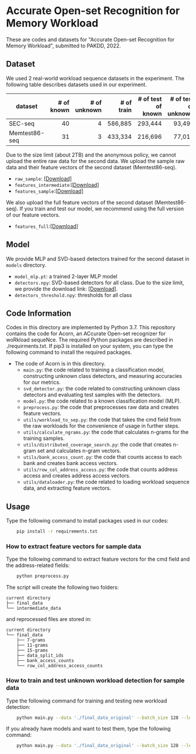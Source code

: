 # Accurate Open-set Recognition for Memory Workload
These are codes and datasets for "Accurate Open-set Recognition for Memory Workload", submitted to PAKDD, 2022.

## Dataset
We used 2 real-world workload sequence datasets in the experiment.
The following table describes datasets used in our experiment.  

| dataset       | # of known | # of unknown | # of train | # of test of known | # of test of unknown |
|---------------|-----------:|-------------:|-----------:|-------------------:|---------------------:|
| SEC-seq       |         40 |            4 |    586,885 |            293,444 |               93,491 |
| Memtest86-seq |         31 |            3 |    433,334 |            216,696 |               77,018 |

Due to the size limit (about 2TB) and the anonymous policy, we cannot upload the entire raw data for the second data.
We upload the sample raw data and their feature vectors of the second dataset (Memtest86-seq).
 * `raw_sample`: [\[Download\]](https://drive.google.com/file/d/1_NEuUuMqG36v7P7R_XCOl7guPSFYGyXP/view?usp=sharing)
 * `features_intermediate`:[\[Download\]](https://drive.google.com/file/d/1GvE65M-Mz3WI_wBkMeogOpPOMq34wR25/view?usp=sharing)
 * `features_sample`:[\[Download\]](https://drive.google.com/file/d/1Q-RQU-FhQUkfgESu9nDFMTHDPKMSRGk2/view?usp=sharing)

We also upload the full feature vectors of the second dataset (Memtest86-seq).
If you train and test our model, we recommend using the full version of our feature vectors.
* `features_full`:[\[Download\]](https://drive.google.com/file/d/18f0IUuMsPgIjPwdXpwvqxOEmcGIgqUx4/view?usp=sharing)

## Model
We provide  MLP and SVD-based detectors trained for the second dataset in `models` directory.
* `model_mlp.pt`: a trained 2-layer MLP model
* `detectors.npy`: SVD-based detectors for all class. Due to the size limit, we provide the download link: [\[Download\]](https://drive.google.com/file/d/1P065Kf64_1OdqC5W-6QAMMOYvL-vdq3l/view?usp=sharing).
* `detectors_threshold.npy`: thresholds for all class


## Code Information
Codes in this directory are implemented by Python 3.7.
This repository contains the code for Acorn, an ACcurate Open-set recognizer for woRkload sequeNce. 
The required Python packages are described in ./requirments.txt.
If pip3 is installed on your system, you can type the following command to
install the required packages.

* The code of Acorn is in this directory.
    * `main.py`: the code related to training a classification model, constructing unknown class detectors, and measuring accuracies for our metrics.
    * `svd_detector.py`: the code related to constructing unknown class detectors and evaluating test samples with the detectors.
    * `model.py`: the code related to a known classification model (MLP).
    * `preprocess.py`: the code that preprocesses raw data and creates feature vectors.
    * `utils/workload_to_sep.py`: the code that takes the cmd field from the raw workloads for the convenience of usage in further steps.
    * `utils/calculate_ngrams.py`: the code that calculates n-grams for the training samples.
    * `utils/distributed_coverage_search.py`: the code that creates n-gram set and calculates n-gram vectors.
    * `utils/bank_access_count.py`: the code that counts access to each bank and creates bank access vectors.
    * `utils/row_col_address_access.py`: the code that counts address access and creates address access vectors.
    * `utils/dataloader.py`: the code related to loading workload sequence data, and extracting feature vectors.

## Usage

Type the following command to install packages used in our codes:
```bash
    pip install -r requirements.txt
```

### How to extract feature vectors for sample data

Type the following command to extract feature vectors for the cmd field and the address-related fields:
```bash
    python preprocess.py
```
The script will create the following two folders:
```
current directory
├── final_data
└── intermediate_data
```
and reprocessed files are stored in:
```
current directory
└── final_data
    ├── 7-grams
    ├── 11-grams
    ├── 15-grams
    ├── data_split_ids
    ├── bank_access_counts
    └── row_col_address_access_counts
```


### How to train and test unknown workload detection for sample data

Type the following command for training and testing new workload detection:  
```bash
    python main.py --data './final_data_original' --batch_size 128 --learning_rate 0.0001 --alpha 2 --only_test false
```
If you already have models and want to test them, type the following command:
```bash
    python main.py --data './final_data_original' --batch_size 128 --learning_rate 0.0001 --alpha 2 --only_test true
``` 

